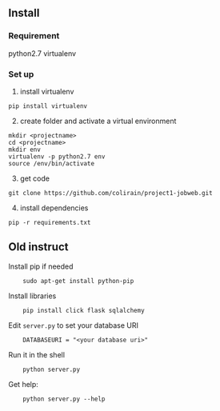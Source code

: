 
## Install
### Requirement
python2.7 
virtualenv
### Set up
1. install virtualenv 
```
pip install virtualenv
```
2. create folder and activate a virtual environment
```
mkdir <projectname>
cd <projectname>
mkdir env 
virtualenv -p python2.7 env 
source /env/bin/activate
```
3. get code
```
git clone https://github.com/colirain/project1-jobweb.git
```
4. install dependencies
```
pip -r requirements.txt
```

## Old instruct
Install pip if needed

        sudo apt-get install python-pip

Install libraries

        pip install click flask sqlalchemy


Edit `server.py` to set your database URI

        DATABASEURI = "<your database uri>"


Run it in the shell


        python server.py

Get help:

        python server.py --help

      
